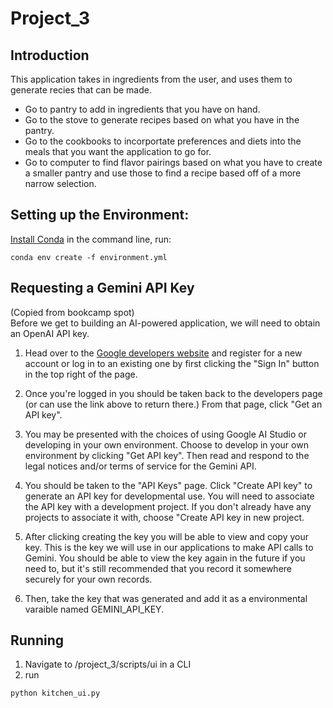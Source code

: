 # Project_3
## Introduction
This application takes in ingredients from the user, and uses them to generate recies
that can be made.
- Go to pantry to add in ingredients that you have on hand.
- Go to the stove to generate recipes based on what you have in the pantry.
- Go to the cookbooks to incorportate preferences and diets into the meals that you
want the application to go for.
- Go to computer to find flavor pairings based on what you have to create a smaller pantry
and use those to find a recipe based off of a more narrow selection.

## Setting up the Environment:
[Install Conda](https://docs.conda.io/projects/conda/en/stable/user-guide/install/index.html#)
in the command line, run:
```
conda env create -f environment.yml
```
## Requesting a Gemini API Key
(Copied from bookcamp spot)\
Before we get to building an AI-powered application, we will need to obtain an OpenAI API key.

1. Head over to the [Google developers website](https://ai.google.dev/gemini-api/docs/api-key) and register for a new account or log in to an existing one by first clicking the "Sign In" button in the top right of the page.

2. Once you're logged in you should be taken back to the developers page (or can use the link above to return there.) From that page, click "Get an API key".

3. You may be presented with the choices of using Google AI Studio or developing in your own environment. Choose to develop in your own environment by clicking "Get API key". Then read and respond to the legal notices and/or terms of service for the Gemini API.

4. You should be taken to the "API Keys" page. Click "Create API key" to generate an API key for developmental use. You will need to associate the API key with a development project. If you don't already have any projects to associate it with, choose "Create API key in new project.

5. After clicking creating the key you will be able to view and copy your key. This is the key we will use in our applications to make API calls to Gemini. You should be able to view the key again in the future if you need to, but it's still recommended that you record it somewhere securely for your own records.

6. Then, take the key that was generated and add it as a environmental varaible named GEMINI_API_KEY.

## Running
1. Navigate to /project_3/scripts/ui in a CLI
2. run
```
python kitchen_ui.py
```